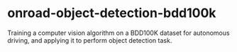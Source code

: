# onroad-object-detection-bdd100k
Training a computer vision algorithm on a BDD100K dataset for autonomous driving, and applying it to perform object detection task.
